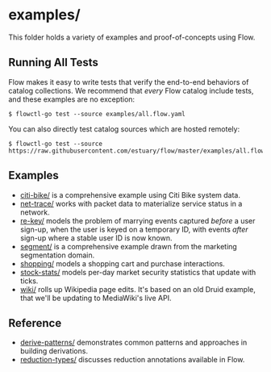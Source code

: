 # examples/

This folder holds a variety of examples and proof-of-concepts using Flow.

## Running All Tests

Flow makes it easy to write tests that verify the end-to-end behaviors of
catalog collections. We recommend that _every_ Flow catalog include tests,
and these examples are no exception:

```console
$ flowctl-go test --source examples/all.flow.yaml
```

You can also directly test catalog sources which are hosted remotely:

```console
$ flowctl-go test --source https://raw.githubusercontent.com/estuary/flow/master/examples/all.flow.yaml
```

## Examples

-   [citi-bike/](citi-bike/) is a comprehensive example using Citi Bike system data.
-   [net-trace/](net-trace/) works with packet data to materialize service status in a network.
-   [re-key/](re-key/) models the problem of marrying events captured _before_ a user sign-up,
    when the user is keyed on a temporary ID, with events _after_ sign-up where a stable user ID is now known.
-   [segment/](segment/) is a comprehensive example drawn from the marketing segmentation domain.
-   [shopping/](shopping/) models a shopping cart and purchase interactions.
-   [stock-stats/](stock-stats/) models per-day market security statistics that update with ticks.
-   [wiki/](wiki/) rolls up Wikipedia page edits. It's based on an old Druid example, that we'll be updating to MediaWiki's live API.

## Reference

-   [derive-patterns/](derive-patterns/) demonstrates common patterns and approaches in building derivations.
-   [reduction-types/](reduction-types/) discusses reduction annotations available in Flow.

